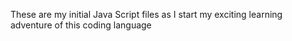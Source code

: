 These are my initial Java Script files as I start my exciting learning adventure of this coding language